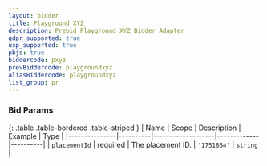```yaml
---
layout: bidder
title: Playground XYZ
description: Prebid Playground XYZ Bidder Adapter
gdpr_supported: true
usp_supported: true
pbjs: true
biddercode: pxyz
prevBiddercode: playgroundxyz
aliasBiddercode: playgroundxyz
list_group: pr
---
```


### Bid Params

{: .table .table-bordered .table-striped }
| Name          | Scope    | Description       | Example     | Type     |
|---------------|----------|-------------------|-------------|----------|
| `placementId` | required | The placement ID. | `'1751864'` | `string` |
